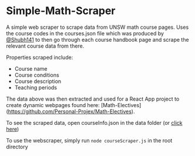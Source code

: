 # Simple-Math-Scraper

A simple web scraper to scrape data from UNSW math course pages. Uses the course codes in the courses.json file which was produced by  [@Shubh141](https://github.com/Shubh141/Simple-Web-Scraper) to then go through each course handbook page and scrape the relevant course data from there.

Properties scraped include:
- Course name
- Course conditions
- Course description
- Teaching periods

The data above was then extracted and used for a React App project to create dynamic webpages found here: [Math-Electives] (https://github.com/Personal-Projex/Math-Electives).

To see the scraped data, open courseInfo.json in the data folder (or [click here](./data/courseInfo.json))

To use the webscraper, simply run ```node courseScraper.js``` in the root directory
